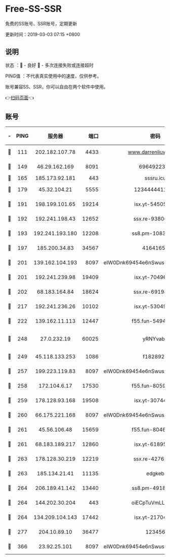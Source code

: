 # Free-SS-SSR

免费的SS账号、SSR账号，定期更新

更新时间：2019-03-03 07:15 +0800

## 说明

状态     ：🙂 - 良好 🙁 - 多次连接失败或连接超时

PING值   ：不代表真实使用中的速度，仅供参考。

账号兼容SS、SSR，你可以自由在两个软件中使用。

👉[扫码页面](https://liesauer.github.io/free-ss-ssr.github.io/)👈

## 账号

|-|PING|服务器|端口|密码|加密方式|区域|
|:----:|:----:|:-----:|-----:|:----:|:----:|:----:|
|🙂|111|202.182.107.78|4433|www.darrenliuwei.com|aes-256-cfb|JP|
|🙂|149|46.29.162.169|8091|6964922356|aes-256-cfb|RU|
|🙂|165|185.173.92.181|443|sssru.icu|rc4-md5|RU|
|🙂|179|45.32.104.21|5555|1234444411111|aes-256-cfb|SG|
|🙂|191|198.199.101.65|19214|isx.yt-54505291|aes-256-cfb|US|
|🙂|192|192.241.198.43|12652|ssx.re-93806921|aes-256-cfb|US|
|🙂|193|192.241.193.180|12208|ss8.pm-10835371|aes-256-cfb|US|
|🙂|197|185.200.34.83|34567|41641651|aes-256-cfb|US|
|🙂|201|139.162.104.193|8097|eIW0Dnk69454e6nSwuspv9DmS201tQ0D|aes-256-cfb|JP|
|🙂|201|192.241.239.98|19409|isx.yt-70496605|aes-256-cfb|US|
|🙂|202|68.183.164.84|18624|ssx.re-69198876|aes-256-cfb|US|
|🙂|217|192.241.236.26|10102|isx.yt-53049837|aes-256-cfb|US|
|🙂|222|139.162.11.113|12447|f55.fun-54942636|aes-256-cfb|SG|
|🙂|248|27.0.232.19|60025|yRNYvabB|xchacha20-ietf-poly1305|HK|
|🙂|249|45.118.133.253|1086|f1828920|aes-256-cfb|SG|
|🙂|257|199.223.119.83|8097|eIW0Dnk69454e6nSwuspv9DmS201tQ0D|aes-256-cfb|US|
|🙂|258|172.104.6.17|17530|f55.fun-80599240|aes-256-cfb|US|
|🙂|259|178.128.93.168|19508|isx.yt-30744692|aes-256-cfb|SG|
|🙂|260|66.175.221.168|8097|eIW0Dnk69454e6nSwuspv9DmS201tQ0D|aes-256-cfb|US|
|🙂|261|45.56.106.48|15659|f55.fun-80465528|aes-256-cfb|US|
|🙂|261|68.183.189.217|12860|isx.yt-61895505|aes-256-cfb|SG|
|🙂|263|178.128.30.219|12219|ssx.re-42762203|aes-256-cfb|SG|
|🙂|263|185.134.21.41|11135|edgkeb|aes-256-cfb|GB|
|🙂|264|206.189.41.142|13440|ss8.pm-49181075|aes-256-cfb|SG|
|🙂|264|144.202.30.204|443|oiECpTuVmLLxk4Ts|aes-256-cfb|US|
|🙂|264|134.209.104.143|17442|isx.yt-21704008|aes-256-cfb|SG|
|🙂|277|204.10.89.10|36477|123456|aes-256-cfb|US|
|🙂|366|23.92.25.101|8097|eIW0Dnk69454e6nSwuspv9DmS201tQ0D|aes-256-cfb|US|

